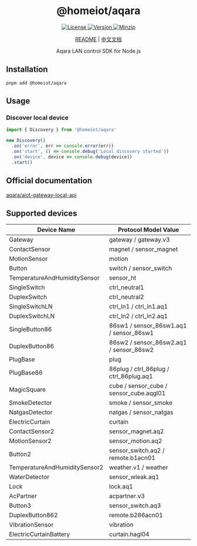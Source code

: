 <h1 align="center">@homeiot/aqara</h1>

<p align="center">
  <a href="https://github.com/qq15725/homeiot/blob/master/LICENSE" class="mr-3">
    <img src="https://img.shields.io/npm/l/homeiot.svg" alt="License">
  </a>
  <a href="https://www.npmjs.com/package/@homeiot/aqara">
    <img src="https://img.shields.io/npm/v/@homeiot/aqara.svg" alt="Version">
  </a>
  <a href="https://cdn.jsdelivr.net/npm/@homeiot/aqara/dist/index.js">
    <img src="https://img.shields.io/bundlephobia/minzip/@homeiot/aqara" alt="Minzip">
  </a>
</p>

<p align="center"><a href="README.md">README</a> | <a href="README_zh.md">中文文档</a></p>

<p align="center">Aqara LAN control SDK for Node.js</p>

## Installation

```shell
pnpm add @homeiot/aqara
```

## Usage

### Discover local device

```ts
import { Discovery } from '@homeiot/aqara'

new Discovery()
  .on('error', err => console.error(err))
  .on('start', () => console.debug('Local discovery started'))
  .on('device', device => console.debug(device))
  .start()
```

## Official documentation

[aqara/aiot-gateway-local-api](https://github.com/aqara/aiot-gateway-local-api)

## Supported devices

| Device Name                  | Protocol Model Value                    |
|------------------------------|-----------------------------------------|
| Gateway                      | gateway / gateway.v3                    |
| ContactSensor                | magnet / sensor_magnet                  |
| MotionSensor                 | motion                                  |
| Button                       | switch / sensor_switch                  |
| TemperatureAndHumiditySensor | sensor_ht                               |
| SingleSwitch                 | ctrl_neutral1                           |
| DuplexSwitch                 | ctrl_neutral2                           |
| SingleSwitchLN               | ctrl_ln1 / ctrl_ln1.aq1                 |
| DuplexSwitchLN               | ctrl_ln2 / ctrl_ln2.aq1                 |
| SingleButton86               | 86sw1 / sensor_86sw1.aq1 / sensor_86sw1 |
| DuplexButton86               | 86sw2 / sensor_86sw2.aq1 / sensor_86sw2 |
| PlugBase                     | plug                                    |
| PlugBase86                   | 86plug / ctrl_86plug / ctrl_86plug.aq1  |
| MagicSquare                  | cube / sensor_cube / sensor_cube.aqgl01 |
| SmokeDetector                | smoke / sensor_smoke                    |
| NatgasDetector               | natgas / sensor_natgas                  |
| ElectricCurtain              | curtain                                 |
| ContactSensor2               | sensor_magnet.aq2                       |
| MotionSensor2                | sensor_motion.aq2                       |
| Button2                      | sensor_switch.aq2 / remote.b1acn01      |
| TemperatureAndHumiditySensor2 | weather.v1 / weather                    |
| WaterDetector                | sensor_wleak.aq1                        |
| Lock                         | lock.aq1                                |
| AcPartner                    | acpartner.v3                            |
| Button3                      | sensor_switch.aq3                       |
| DuplexButton862              | remote.b286acn01                        |
| VibrationSensor              | vibration                               |
| ElectricCurtainBattery       | curtain.hagl04                          |
